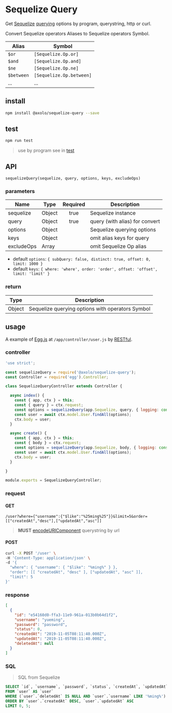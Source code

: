 # Sequelize Query

Get [Sequelize] [querying] options by program, querystring, http or curl.

Convert Sequelize operators Aliases to Sequelize operators Symbol.

|   Alias    |          Symbol          |
| ---------- | ------------------------ |
| `$or`      | `[Sequelize.Op.or]`      |
| `$and`     | `[Sequelize.Op.and]`     |
| `$ne`      | `[Sequelize.Op.ne]`      |
| `$between` | `[Sequelize.Op.between]` |
| ...        | ...                      |

## install

```bash
npm install @axolo/sequelize-query --save
```

## test

```bash
npm run test
```

> use by program see in [test](./test/index.js)

## API

```text
sequelizeQuery(sequelize, query, options, keys, excludeOps)
```

### parameters

|    Name    |  Type  | Required |          Description           |
| ---------- | ------ | :------: | ------------------------------ |
| sequelize  | Object |   true   | Sequelize instance             |
| query      | Object |   true   | query (with alias) for convert |
| options    | Object |          | Sequelize querying options     |
| keys       | Object |          | omit alias keys for query      |
| excludeOps | Array  |          | omit Sequelize Op alias        |

- default `options`: `{ subQuery: false, distinct: true, offset: 0, limit: 1000 }`
- default `keys`: `{ where: 'where', order: 'order', offset: 'offset', limit: 'limit' }`

### return

|  Type  |                   Description                    |
| ------ | ------------------------------------------------ |
| Object | Sequelize querying options with operators Symbol |

## usage

A example of [Egg.js] at `/app/controller/user.js` by [RESTful].

### controller

```js
'use strict';

const sequelizeQuery = require('@axolo/sequelize-query');
const Controller = require('egg').Controller;

class SequelizeQueryController extends Controller {

  async index() {
    const { app, ctx } = this;
    const { query } = ctx.request;
    const options = sequelizeQuery(app.Sequelize, query, { logging: console.log });
    const user = await ctx.model.User.findAll(options);
    ctx.body = user;
  }

  async create() {
    const { app, ctx } = this;
    const { body } = ctx.request;
    const options = sequelizeQuery(app.Sequelize, body, { logging: console.log });
    const user = await ctx.model.User.findAll(options);
    ctx.body = user;
  }

}

module.exports = SequelizeQueryController;
```

### request

#### GET

```text
/user?where={"username":{"$like":"%25ming%25"}}&limit=5&order=[["createdAt","desc"],["updatedAt","asc"]]
```

> **MUST** [encodeURIComponent] querystring by url

#### POST

```bash
curl -X POST '/user' \
-H 'Content-Type: application/json' \
-d '{
  "where": { "username": { "$like": "%ming%" } },
  "order": [[ "createdAt", "desc" ], ["updatedAt", "asc" ]],
  "limit": 5
}'
```

### response

```json
[
  {
    "id": "e54160d0-ffa3-11e9-961a-013b0b64d1f2",
    "username": "yueming",
    "password": "password",
    "status": 0,
    "createdAt": "2019-11-05T08:11:40.000Z",
    "updatedAt": "2019-11-05T08:11:40.000Z",
    "deletedAt": null
  }
]
```

### SQL

> SQL from Sequelize

```sql
SELECT `id`, `username`, `password`, `status`, `createdAt`, `updatedAt`, `deletedAt`
FROM `user` AS `user`
WHERE (`user`.`deletedAt` IS NULL AND `user`.`username` LIKE '%ming%')
ORDER BY `user`.`createdAt` DESC, `user`.`updatedAt` ASC
LIMIT 0, 5;
```

[Sequelize]: https://sequelize.org/
[querying]: https://sequelize.org/master/manual/querying.html
[encodeURIComponent]: https://developer.mozilla.org/en-US/docs/Web/JavaScript/Reference/Global_Objects/encodeURIComponent
[Egg.js]: https://github.com/eggjs/egg
[RESTful]: https://eggjs.org/zh-cn/tutorials/restful.html
